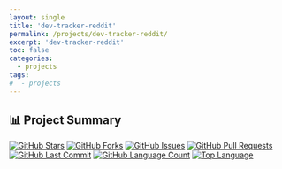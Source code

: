 ```yaml
---
layout: single
title: 'dev-tracker-reddit'
permalink: /projects/dev-tracker-reddit/
excerpt: 'dev-tracker-reddit'
toc: false
categories:
  - projects
tags:
#  - projects
---
```


## 📊 Project Summary

[![GitHub Stars](https://img.shields.io/github/stars/nntin/dev-tracker-reddit)](https://github.com/nntin/dev-tracker-reddit/stargazers)
[![GitHub Forks](https://img.shields.io/github/forks/nntin/dev-tracker-reddit)](https://github.com/nntin/dev-tracker-reddit/network)
[![GitHub Issues](https://img.shields.io/github/issues/nntin/dev-tracker-reddit)](https://github.com/nntin/dev-tracker-reddit/issues)
[![GitHub Pull Requests](https://img.shields.io/github/issues-pr/nntin/dev-tracker-reddit)](https://github.com/nntin/dev-tracker-reddit/pulls)
[![GitHub Last Commit](https://img.shields.io/github/last-commit/nntin/dev-tracker-reddit)](https://github.com/nntin/dev-tracker-reddit/commits)
[![GitHub Language Count](https://img.shields.io/github/languages/count/nntin/dev-tracker-reddit)](https://github.com/nntin/dev-tracker-reddit)
[![Top Language](https://img.shields.io/github/languages/top/nntin/dev-tracker-reddit)](https://github.com/nntin/dev-tracker-reddit)

